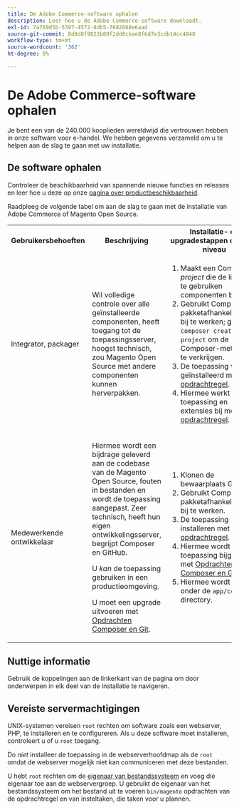 ```yaml
---
title: De Adobe Commerce-software ophalen
description: Leer hoe u de Adobe Commerce-software downloadt.
exl-id: 7a769d5b-5397-4572-8db5-7602068e6aad
source-git-commit: 8d0d8f9822b88f2dd8cbae8f6d7e3cdb14cc4848
workflow-type: tm+mt
source-wordcount: '362'
ht-degree: 0%

---
```


# De Adobe Commerce-software ophalen

Je bent een van de 240.000 kooplieden wereldwijd die vertrouwen hebben in onze software voor e-handel. We hebben gegevens verzameld om u te helpen aan de slag te gaan met uw installatie.

## De software ophalen

Controleer de beschikbaarheid van spannende nieuwe functies en releases en leer hoe u deze op onze [pagina over productbeschikbaarheid](https://devdocs.magento.com/release/availability.html).

Raadpleeg de volgende tabel om aan de slag te gaan met de installatie van Adobe Commerce of Magento Open Source.

<table>
    <tbody>
        <tr>
            <th>Gebruikersbehoeften</th>
            <th>Beschrijving</th>
            <th>Installatie- en upgradestappen op hoog niveau</th>
            <th>Aan de slag-koppeling</th>
        </tr>
    <tr>
        <td><p>Integrator, packager</p></td>
        <td><p>Wil volledige controle over alle geïnstalleerde componenten, heeft toegang tot de toepassingsserver, hoogst technisch, zou Magento Open Source met andere componenten kunnen herverpakken.</p>
        </td>
        <td><ol><li>Maakt een Composer <em>project</em> die de lijst met te gebruiken componenten bevat.</li>
            <li>Gebruikt Composer om pakketafhankelijkheden bij te werken; gebruikt <code>composer create-project</code> om de Composer-metapakket te verkrijgen.</li>
            <li>De toepassing wordt geïnstalleerd met de <a href="../advanced.md">opdrachtregel</a>.</li>
        <li>Hiermee werkt u de toepassing en extensies bij met de  <a href="../../upgrade/implementation/perform-upgrade.md">opdrachtregel</a>.</li></ol></td>
        <td><p><a href="../composer.md">De metapakket ophalen</a></p></td>
    </tr>
    <tr>
        <td><p>Medewerkende ontwikkelaar</p></td>
        <td><p>Hiermee wordt een bijdrage geleverd aan de codebase van de Magento Open Source, fouten in bestanden en wordt de toepassing aangepast. Zeer technisch, heeft hun eigen ontwikkelingsserver, begrijpt Composer en GitHub.</p>
            <p>U <em>kan</em> de toepassing gebruiken in een productieomgeving.</p>
      <p>U moet een upgrade uitvoeren met <a href="../../upgrade/developer/git-installs.md">Opdrachten Composer en Git</a>.</p></td>
        <td><ol><li>Klonen de bewaarplaats GitHub.</li>
            <li>Gebruikt Composer om pakketafhankelijkheden bij te werken.</li>
            <li>De toepassing installeren met <a href="../advanced.md">opdrachtregel</a>.</li>
            <li>Hiermee wordt de toepassing bijgewerkt met <a href="../../upgrade/developer/git-installs.md">Opdrachten Composer en Git</a>.</li>
            <li>Hiermee wordt code onder de <code>app/code</code> directory.</li></ol></td>
        <td><p><a href="https://developer.adobe.com/commerce/contributor/guides/install/clone-repository/">Clone the GitHub repository</a></p></td>
    </tr>
    </tbody>
</table>

## Nuttige informatie

Gebruik de koppelingen aan de linkerkant van de pagina om door onderwerpen in elk deel van de installatie te navigeren.

## Vereiste servermachtigingen

UNIX-systemen vereisen `root` rechten om software zoals een webserver, PHP, te installeren en te configureren. Als u deze software moet installeren, controleert u of u `root` toegang.

Do *niet* installeer de toepassing in de webserverhoofdmap als de `root` omdat de webserver mogelijk niet kan communiceren met deze bestanden.

U hebt `root` rechten om de [eigenaar van bestandssysteem](file-system/overview.md) en voeg die eigenaar toe aan de webservergroep. U gebruikt de eigenaar van het bestandssysteem om het bestand uit te voeren `bin/magento` opdrachten van de opdrachtregel en van insteltaken, die taken voor u plannen.
